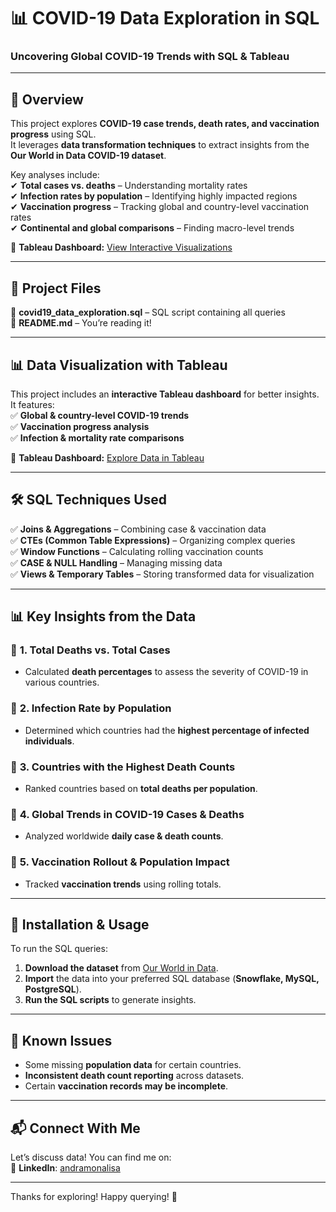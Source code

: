 # 📊 COVID-19 Data Exploration in SQL  

### Uncovering Global COVID-19 Trends with SQL & Tableau  

---

## 📌 Overview  
This project explores **COVID-19 case trends, death rates, and vaccination progress** using SQL.  
It leverages **data transformation techniques** to extract insights from the **Our World in Data COVID-19 dataset**.  

Key analyses include:  
✔ **Total cases vs. deaths** – Understanding mortality rates  
✔ **Infection rates by population** – Identifying highly impacted regions  
✔ **Vaccination progress** – Tracking global and country-level vaccination rates  
✔ **Continental and global comparisons** – Finding macro-level trends  

🔗 **Tableau Dashboard:** [View Interactive Visualizations](https://public.tableau.com/app/profile/andra.ignat/viz/CovidDashboard_17407575334040/Dashboard1?publish=yes) 

---

## 📂 Project Files  
📌 **covid19_data_exploration.sql** – SQL script containing all queries  
📌 **README.md** – You’re reading it!  

---

## 📊 Data Visualization with Tableau  
This project includes an **interactive Tableau dashboard** for better insights.  
It features:  
✅ **Global & country-level COVID-19 trends**  
✅ **Vaccination progress analysis**  
✅ **Infection & mortality rate comparisons**  

🔗 **Tableau Dashboard:** [Explore Data in Tableau](https://public.tableau.com/app/profile/andra.ignat/viz/CovidDashboard_17407575334040/Dashboard1?publish=yes) 

---

## 🛠️ SQL Techniques Used  
✅ **Joins & Aggregations** – Combining case & vaccination data  
✅ **CTEs (Common Table Expressions)** – Organizing complex queries  
✅ **Window Functions** – Calculating rolling vaccination counts  
✅ **CASE & NULL Handling** – Managing missing data  
✅ **Views & Temporary Tables** – Storing transformed data for visualization  

---

## 📊 Key Insights from the Data  
### 📌 **1. Total Deaths vs. Total Cases**  
- Calculated **death percentages** to assess the severity of COVID-19 in various countries.  

### 📌 **2. Infection Rate by Population**  
- Determined which countries had the **highest percentage of infected individuals**.  

### 📌 **3. Countries with the Highest Death Counts**  
- Ranked countries based on **total deaths per population**.  

### 📌 **4. Global Trends in COVID-19 Cases & Deaths**  
- Analyzed worldwide **daily case & death counts**.  

### 📌 **5. Vaccination Rollout & Population Impact**  
- Tracked **vaccination trends** using rolling totals.  

---

## 🚀 Installation & Usage 
To run the SQL queries:  
1. **Download the dataset** from [Our World in Data](https://ourworldindata.org/coronavirus).  
2. **Import** the data into your preferred SQL database (**Snowflake, MySQL, PostgreSQL**).  
3. **Run the SQL scripts** to generate insights.  

---

## 🐞 Known Issues  
- Some missing **population data** for certain countries.  
- **Inconsistent death count reporting** across datasets.  
- Certain **vaccination records may be incomplete**.  

---

## 📬 Connect With Me  
Let’s discuss data! You can find me on:  
💼 **LinkedIn**: [andramonalisa](https://www.linkedin.com/in/andramonalisa/)

---

Thanks for exploring! Happy querying! 🎉  

